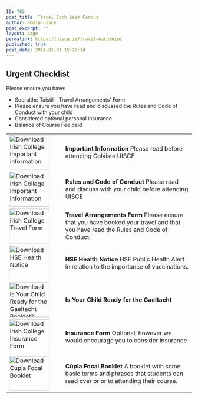 ```yaml
---
ID: 782
post_title: Travel Each Léim Campus
author: admin-uisce
post_excerpt: ""
layout: page
permalink: https://uisce.ie/travel-eachleim/
published: true
post_date: 2014-01-31 15:28:14
---
```

<h2>Urgent Checklist</h2>
Please ensure you have:
<ul>
 	<li>Socraithe Taistil - Travel Arrangements’ Form</li>
 	<li>Please ensure you have read and discussed the Rules and Code of Conduct with your child</li>
 	<li>Considered optional personal insurance</li>
 	<li>Balance of Course Fee paid</li>
</ul>
<table border="0" width="450" cellspacing="0" cellpadding="0">
<tbody>
<tr>
<td width="112"><a href="http://uisce.ie/wp-content/uploads/2019/04/Eachleim-Booklet.pdf" target="_blank" rel="noopener noreferrer"><img src="https://uisce.ie/wp-content/uploads/2016/03/download_checklist.gif" alt="Download Irish College Important information" width="109" height="94" border="0" /></a></td>
<td width="10"></td>
<td width="378"><strong>Important Information</strong>
Please read before attending Coláiste UISCE</td>
</tr>
<tr>
<td width="112"><a href="http://uisce.ie/wp-content/uploads/2019/04/Rialacha-an-Choláiste.pdf" target="_blank" rel="noopener noreferrer"><img src="https://uisce.ie/wp-content/uploads/2016/03/download_checklist.gif" alt="Download Irish College Important information" width="109" height="94" border="0" /></a></td>
<td width="10"></td>
<td width="378"><strong>Rules and Code of Conduct</strong>
Please read and discuss with your child before attending UISCE</td>
</tr>
<tr>
<td><a href="http://uisce.ie/wp-content/uploads/2019/04/Eachleim-ST.pdf" target="_blank" rel="noopener noreferrer"><img src="https://uisce.ie/wp-content/uploads/2016/03/download_travel_form.gif" alt="Download Irish College Travel Form" width="109" height="94" border="0" /></a></td>
<td></td>
<td><strong>Travel Arrangements Form</strong>
Please ensure that you have booked your travel and that you have read the Rules and Code of Conduct.</td>
</tr>
<tr>
<td width="112"><a href="http://uisce.ie/wp-content/uploads/2019/05/HSE-Health-Notice.pdf" target="_blank" rel="noopener noreferrer"><img src="https://uisce.ie/wp-content/uploads/2016/03/download_checklist.gif" alt="Download HSE Health Notice" width="109" height="94" border="0" /></a></td>
<td width="10"></td>
<td width="378"><strong>HSE Health Notice</strong>
HSE Public Health Alert in relation to the importance of vaccinations.</td>
</tr>
<tr>
<td width="112"><a href="http://uisce.ie/wp-content/uploads/2019/05/Is-your-child-ready-for-the-Gaeltacht.pdf" target="_blank" rel="noopener noreferrer"><img src="https://uisce.ie/wp-content/uploads/2016/03/download_checklist.gif" alt="Download Is Your Child Ready for the Gaeltacht Booklet?" width="109" height="94" border="0" /></a></td>
<td width="10"></td>
<td width="378"><strong>Is Your Child Ready for the Gaeltacht</strong></td>
</tr>
<tr>
<td><a href="http://uisce.ie/wp-content/uploads/2019/04/Arachás-2018-9.pdf" target="_blank" rel="noopener noreferrer"><img src="https://uisce.ie/wp-content/uploads/2016/03/download_insurance-details.gif" alt="Download Irish College Insurance Form" width="109" height="94" border="0" /></a></td>
<td></td>
<td><strong>Insurance Form</strong>
Optional, however we would encourage you to consider insurance</td>
</tr>
<tr>
<td><a href="https://uisce.ie/wp-content/uploads/2016/03/CUPLA-FOCAL.pdf"><img src="https://uisce.ie/wp-content/uploads/2016/03/download_phrase_booklet.gif" alt="Download Cúpla Focal Booklet" width="109" height="94" border="0" /></a></td>
<td><strong> </strong></td>
<td><strong>Cúpla Focal Booklet</strong>
A booklet with some basic terms and phrases that students can read over prior to attending their course.</td>
</tr>
</tbody>
</table>
&nbsp;

<!--:-->